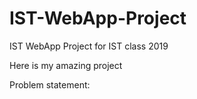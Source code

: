 # IST-WebApp-Project
IST WebApp Project for IST class 2019

Here is my amazing project

Problem statement:
